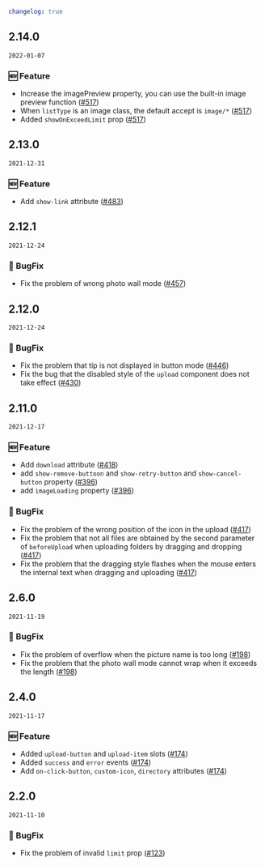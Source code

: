 ```yaml
changelog: true
```

## 2.14.0

`2022-01-07`

### 🆕 Feature

- Increase the imagePreview property, you can use the built-in image preview function ([#517](https://github.com/arco-design/arco-design-vue/pull/517))
- When `listType` is an image class, the default accept is `image/*` ([#517](https://github.com/arco-design/arco-design-vue/pull/517))
- Added `showOnExceedLimit` prop ([#517](https://github.com/arco-design/arco-design-vue/pull/517))


## 2.13.0

`2021-12-31`

### 🆕 Feature

- Add `show-link` attribute ([#483](https://github.com/arco-design/arco-design-vue/pull/483))


## 2.12.1

`2021-12-24`

### 🐛 BugFix

- Fix the problem of wrong photo wall mode ([#457](https://github.com/arco-design/arco-design-vue/pull/457))


## 2.12.0

`2021-12-24`

### 🐛 BugFix

- Fix the problem that tip is not displayed in button mode ([#446](https://github.com/arco-design/arco-design-vue/pull/446))
- Fix the bug that the disabled style of the `upload` component does not take effect ([#430](https://github.com/arco-design/arco-design-vue/pull/430))


## 2.11.0

`2021-12-17`

### 🆕 Feature

- Add `download` attribute ([#418](https://github.com/arco-design/arco-design-vue/pull/418))
- add `show-remove-buttoon` and `show-retry-button` and `show-cancel-button` property ([#396](https://github.com/arco-design/arco-design-vue/pull/396))
- add `imageLoading` property ([#396](https://github.com/arco-design/arco-design-vue/pull/396))

### 🐛 BugFix

- Fix the problem of the wrong position of the icon in the upload ([#417](https://github.com/arco-design/arco-design-vue/pull/417))
- Fix the problem that not all files are obtained by the second parameter of `beforeUpload` when uploading folders by dragging and dropping ([#417](https://github.com/arco-design/arco-design-vue/pull/417))
- Fix the problem that the dragging style flashes when the mouse enters the internal text when dragging and uploading ([#417](https://github.com/arco-design/arco-design-vue/pull/417))


## 2.6.0

`2021-11-19`

### 🐛 BugFix

- Fix the problem of overflow when the picture name is too long ([#198](https://github.com/arco-design/arco-design-vue/pull/198))
- Fix the problem that the photo wall mode cannot wrap when it exceeds the length ([#198](https://github.com/arco-design/arco-design-vue/pull/198))


## 2.4.0

`2021-11-17`

### 🆕 Feature

- Added `upload-button` and `upload-item` slots ([#174](https://github.com/arco-design/arco-design-vue/pull/174))
- Added `success` and `error` events ([#174](https://github.com/arco-design/arco-design-vue/pull/174))
- Add `on-click-button`, `custom-icon`, `directory` attributes ([#174](https://github.com/arco-design/arco-design-vue/pull/174))


## 2.2.0

`2021-11-10`

### 🐛 BugFix

- Fix the problem of invalid `limit` prop ([#123](https://github.com/arco-design/arco-design-vue/pull/123))

